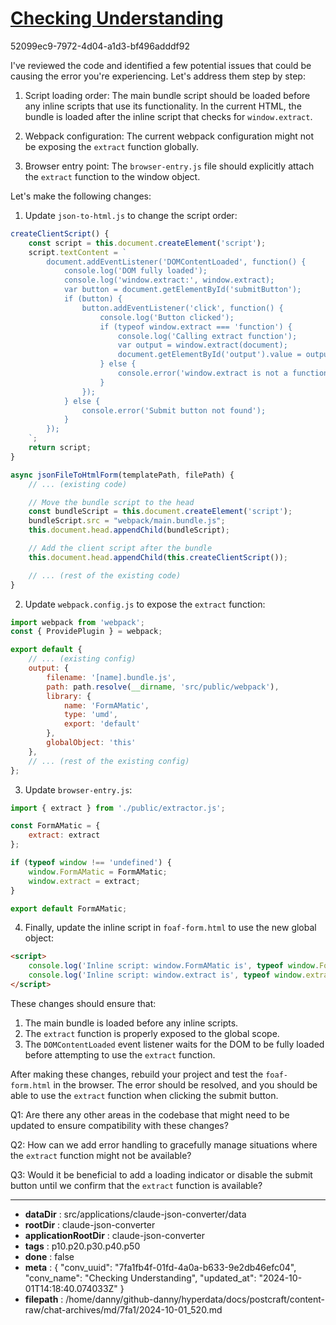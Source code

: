 # [Checking Understanding](https://claude.ai/chat/7fa1fb4f-01fd-4a0a-b633-9e2db46efc04)

52099ec9-7972-4d04-a1d3-bf496adddf92

 I've reviewed the code and identified a few potential issues that could be causing the error you're experiencing. Let's address them step by step:

1. Script loading order:
The main bundle script should be loaded before any inline scripts that use its functionality. In the current HTML, the bundle is loaded after the inline script that checks for `window.extract`.

2. Webpack configuration:
The current webpack configuration might not be exposing the `extract` function globally.

3. Browser entry point:
The `browser-entry.js` file should explicitly attach the `extract` function to the window object.

Let's make the following changes:

1. Update `json-to-html.js` to change the script order:

```javascript
createClientScript() {
    const script = this.document.createElement('script');
    script.textContent = `
        document.addEventListener('DOMContentLoaded', function() {
            console.log('DOM fully loaded');
            console.log('window.extract:', window.extract);
            var button = document.getElementById('submitButton');
            if (button) {
                button.addEventListener('click', function() {
                    console.log('Button clicked');
                    if (typeof window.extract === 'function') {
                        console.log('Calling extract function');
                        var output = window.extract(document);
                        document.getElementById('output').value = output;
                    } else {
                        console.error('window.extract is not a function. window.extract:', window.extract);
                    }
                });
            } else {
                console.error('Submit button not found');
            }
        });
    `;
    return script;
}

async jsonFileToHtmlForm(templatePath, filePath) {
    // ... (existing code)

    // Move the bundle script to the head
    const bundleScript = this.document.createElement('script');
    bundleScript.src = "webpack/main.bundle.js";
    this.document.head.appendChild(bundleScript);

    // Add the client script after the bundle
    this.document.head.appendChild(this.createClientScript());

    // ... (rest of the existing code)
}
```

2. Update `webpack.config.js` to expose the `extract` function:

```javascript
import webpack from 'webpack';
const { ProvidePlugin } = webpack;

export default {
    // ... (existing config)
    output: {
        filename: '[name].bundle.js',
        path: path.resolve(__dirname, 'src/public/webpack'),
        library: {
            name: 'FormAMatic',
            type: 'umd',
            export: 'default'
        },
        globalObject: 'this'
    },
    // ... (rest of the existing config)
};
```

3. Update `browser-entry.js`:

```javascript
import { extract } from './public/extractor.js';

const FormAMatic = {
    extract: extract
};

if (typeof window !== 'undefined') {
    window.FormAMatic = FormAMatic;
    window.extract = extract;
}

export default FormAMatic;
```

4. Finally, update the inline script in `foaf-form.html` to use the new global object:

```html
<script>
    console.log('Inline script: window.FormAMatic is', typeof window.FormAMatic);
    console.log('Inline script: window.extract is', typeof window.extract);
</script>
```

These changes should ensure that:
1. The main bundle is loaded before any inline scripts.
2. The `extract` function is properly exposed to the global scope.
3. The `DOMContentLoaded` event listener waits for the DOM to be fully loaded before attempting to use the `extract` function.

After making these changes, rebuild your project and test the `foaf-form.html` in the browser. The error should be resolved, and you should be able to use the `extract` function when clicking the submit button.

Q1: Are there any other areas in the codebase that might need to be updated to ensure compatibility with these changes?

Q2: How can we add error handling to gracefully manage situations where the `extract` function might not be available?

Q3: Would it be beneficial to add a loading indicator or disable the submit button until we confirm that the `extract` function is available?

---

* **dataDir** : src/applications/claude-json-converter/data
* **rootDir** : claude-json-converter
* **applicationRootDir** : claude-json-converter
* **tags** : p10.p20.p30.p40.p50
* **done** : false
* **meta** : {
  "conv_uuid": "7fa1fb4f-01fd-4a0a-b633-9e2db46efc04",
  "conv_name": "Checking Understanding",
  "updated_at": "2024-10-01T14:18:40.074033Z"
}
* **filepath** : /home/danny/github-danny/hyperdata/docs/postcraft/content-raw/chat-archives/md/7fa1/2024-10-01_520.md